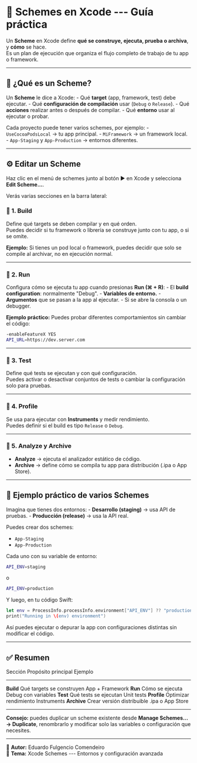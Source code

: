 # 🧭 Schemes en Xcode --- Guía práctica

Un **Scheme** en Xcode define **qué se construye, ejecuta, prueba o
archiva**, y **cómo** se hace.\
Es un plan de ejecución que organiza el flujo completo de trabajo de tu
app o framework.

------------------------------------------------------------------------

## 🚀 ¿Qué es un Scheme?

Un **Scheme** le dice a Xcode: - Qué **target** (app, framework, test)
debe ejecutar. - Qué **configuración de compilación** usar (`Debug` o
`Release`). - Qué **acciones** realizar antes o después de compilar. -
Qué **entorno** usar al ejecutar o probar.

Cada proyecto puede tener varios schemes, por ejemplo: -
`UseCocoaPodsLocal` → tu app principal. - `MiFramework` → un framework
local. - `App-Staging` y `App-Production` → entornos diferentes.

------------------------------------------------------------------------

## ⚙️ Editar un Scheme

Haz clic en el menú de schemes junto al botón ▶️ en Xcode y selecciona
**Edit Scheme...**.

Verás varias secciones en la barra lateral:

### 🔹 1. Build

Define qué targets se deben compilar y en qué orden.\
Puedes decidir si tu framework o librería se construye junto con tu app,
o si se omite.

**Ejemplo:** Si tienes un pod local o framework, puedes decidir que solo
se compile al archivar, no en ejecución normal.

------------------------------------------------------------------------

### 🔹 2. Run

Configura cómo se ejecuta tu app cuando presionas **Run (⌘ + R)**: - El
**build configuration**: normalmente "Debug". - **Variables de
entorno.** - **Argumentos** que se pasan a la app al ejecutar. - Si se
abre la consola o un debugger.

**Ejemplo práctico:** Puedes probar diferentes comportamientos sin
cambiar el código:

``` bash
-enableFeatureX YES
API_URL=https://dev.server.com
```

------------------------------------------------------------------------

### 🔹 3. Test

Define qué tests se ejecutan y con qué configuración.\
Puedes activar o desactivar conjuntos de tests o cambiar la
configuración solo para pruebas.

------------------------------------------------------------------------

### 🔹 4. Profile

Se usa para ejecutar con **Instruments** y medir rendimiento.\
Puedes definir si el build es tipo `Release` o `Debug`.

------------------------------------------------------------------------

### 🔹 5. Analyze y Archive

-   **Analyze** → ejecuta el analizador estático de código.
-   **Archive** → define cómo se compila tu app para distribución (.ipa
    o App Store).

------------------------------------------------------------------------

## 🧩 Ejemplo práctico de varios Schemes

Imagina que tienes dos entornos: - **Desarrollo (staging)** → usa API de
pruebas. - **Producción (release)** → usa la API real.

Puedes crear dos schemes:

-   `App-Staging`
-   `App-Production`

Cada uno con su variable de entorno:

``` bash
API_ENV=staging
```

o

``` bash
API_ENV=production
```

Y luego, en tu código Swift:

``` swift
let env = ProcessInfo.processInfo.environment["API_ENV"] ?? "production"
print("Running in \(env) environment")
```

Así puedes ejecutar o depurar la app con configuraciones distintas sin
modificar el código.

------------------------------------------------------------------------

## ✅ Resumen

  Sección       Propósito principal          Ejemplo
  ------------- ---------------------------- ---------------------
  **Build**     Qué targets se construyen    App + Framework
  **Run**       Cómo se ejecuta              Debug con variables
  **Test**      Qué tests se ejecutan        Unit tests
  **Profile**   Optimizar rendimiento        Instruments
  **Archive**   Crear versión distribuible   .ipa o App Store

------------------------------------------------------------------------

**Consejo:** puedes duplicar un scheme existente desde **Manage
Schemes... → Duplicate**, renombrarlo y modificar solo las variables o
configuración que necesites.

------------------------------------------------------------------------

📘 **Autor:** Eduardo Fulgencio Comendeiro\
🧩 **Tema:** Xcode Schemes --- Entornos y configuración avanzada
